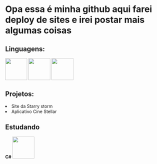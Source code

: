 # Opa essa é minha github aqui farei deploy de sites e irei postar mais algumas coisas 

## Linguagens:
<div>
<img src="https://cdn.jsdelivr.net/gh/devicons/devicon@latest/icons/html5/html5-original.svg" width="70px" height="70px" />
<img src="https://cdn.jsdelivr.net/gh/devicons/devicon@latest/icons/css3/css3-original.svg" width="70px" height="70px" />
<img src="https://cdn.jsdelivr.net/gh/devicons/devicon@latest/icons/visualbasic/visualbasic-original.svg" width="70px" height="70px" />

</div>

## Projetos:
<li>Site da Starry storm</li>
<li>Aplicativo Cine Stellar</li>

## Estudando
**C#**
<img src="https://cdn.jsdelivr.net/gh/devicons/devicon@latest/icons/csharp/csharp-original.svg" width="70px" height="70px" />
